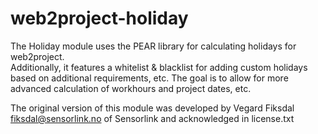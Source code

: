 web2project-holiday
===================

The Holiday module uses the PEAR library for calculating holidays for web2project.  
Additionally, it features a whitelist & blacklist for adding custom holidays 
based on additional requirements, etc.  The goal is to allow for more 
advanced calculation of workhours and project dates, etc.

The original version of this module was developed by Vegard Fiksdal 
<fiksdal@sensorlink.no> of Sensorlink and acknowledged in license.txt
